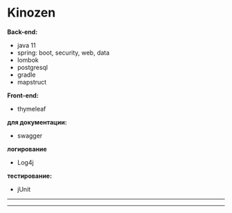 # Kinozen

**Back-end:**

- java 11
- spring: boot, security, web, data
- lombok
- postgresql
- gradle
- mapstruct

**Front-end:**

- thymeleaf

**для документации:**

- swagger

**логирование**

- Log4j

**тестирование:**

- jUnit

---------------------------------------


---------------------------------------
